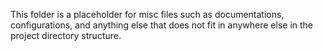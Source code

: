 This folder is a placeholder for misc files such as documentations,
configurations, and anything else that does not fit in anywhere else in
the project directory structure.